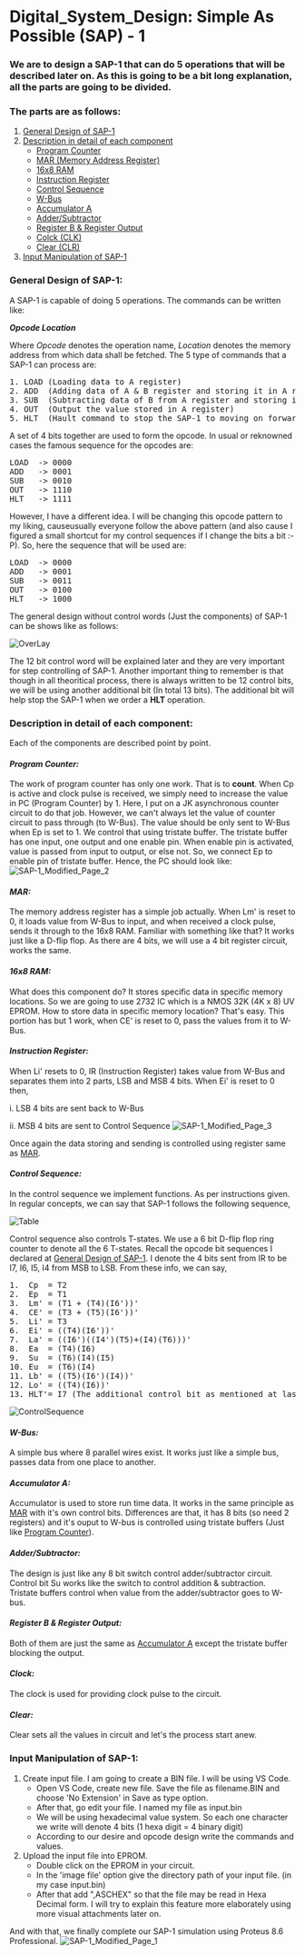 # Digital_System_Design: Simple As Possible (SAP) - 1

### We are to design a SAP-1 that can do 5 operations that will be described later on. As this is going to be a bit long explanation, all the parts are going to be divided.

### The parts are as follows:
1. [General Design of SAP-1](#general-design-of-sap-1)
2. [Description in detail of each component](#description-in-detail-of-each-component)
    - [Program Counter](#program-counter)
    - [MAR (Memory Address Register)](#mar)
    - [16x8 RAM](#16x8-ram)
    - [Instruction Register](#instruction-register)
    - [Control Sequence](#control-sequence)
    - [W-Bus](#w-bus)
    - [Accumulator A](#accumulator-a)
    - [Adder/Subtractor](#adder/subtractor)
    - [Register B & Register Output](#register-b-&-register-output)
    - [Colck (CLK)](#clock)
    - [Clear (CLR)](#clear)
3. [Input Manipulation of SAP-1](#input-manipulation-of-sap-1)

### General Design of SAP-1:
A SAP-1 is capable of doing 5 operations. The commands can be written like:

***Opcode Location***

Where *Opcode* denotes the operation name, *Location* denotes the memory address from which data shall be fetched. The 5 type of commands that a SAP-1 can process are:
<pre>
1. LOAD (Loading data to A register)
2. ADD  (Adding data of A & B register and storing it in A register)
3. SUB  (Subtracting data of B from A register and storing it in A register)
4. OUT  (Output the value stored in A register)
5. HLT  (Hault command to stop the SAP-1 to moving on forward anymore)
</pre>
A set of 4 bits together are used to form the opcode. In usual or reknowned cases the famous sequence for the opcodes are:
<pre>
LOAD  -> 0000
ADD   -> 0001
SUB   -> 0010
OUT   -> 1110
HLT   -> 1111
</pre>
However, I have a different idea. I will be changing this opcode pattern to my liking, causeusually everyone follow the above pattern (and also cause I figured a small shortcut for my control sequences if I change the bits a bit :-P). So, here the sequence that will be used are:
<pre>
LOAD  -> 0000
ADD   -> 0001
SUB   -> 0011
OUT   -> 0100
HLT   -> 1000
</pre>
The general design without control words (Just the components) of SAP-1 can be shows like as follows:

![OverLay](https://user-images.githubusercontent.com/43475529/67601284-ca6f7280-f795-11e9-8032-17620f734904.png)

The 12 bit control word will be explained later and they are very important for step controlling of SAP-1. Another important thing to remember is that though in all theoritical process, there is always written to be 12 control bits, we will be using another additional bit (In total 13 bits). The additional bit will help stop the SAP-1 when we order a **HLT** operation.

### Description in detail of each component:
Each of the components are described point by point.
#### *Program Counter:*
The work of program counter has only one work. That is to **count**. When Cp is active and clock pulse is received, we simply need to increase the value in PC (Program Counter) by 1. Here, I put on a JK asynchronous counter circuit to do that job.
However, we can't always let the value of counter circuit to pass through (to W-Bus). The value should be only sent to W-Bus when Ep is set to 1. We control that using tristate buffer. The tristate buffer has one input, one output and one enable pin. When enable pin is activated, value is passed from input to output, or else not. So, we connect Ep to enable pin of tristate buffer.
Hence, the PC should look like:
![SAP-1_Modified_Page_2](https://user-images.githubusercontent.com/43475529/67591089-6ab99d00-f77e-11e9-9603-a1774b800753.png)
#### *MAR:*
The memory address register has a simple job actually. When Lm' is reset to 0, it loads value from W-Bus to input, and when received a clock pulse, sends it through to the 16x8 RAM. Familiar with something like that? It works just like a D-flip flop. As there are 4 bits, we will use a 4 bit register circuit, works the same.
#### *16x8 RAM:*
What does this component do? It stores specific data in specific memory locations. So we are going to use 2732 IC which is a NMOS 32K (4K x 8) UV EPROM. How to store data in specific memory location? That's easy. This portion has but 1 work, when CE' is reset to 0, pass the values from it to W-Bus.
#### *Instruction Register:*
When Li' resets to 0, IR (Instruction Register) takes value from W-Bus and separates them into 2 parts, LSB and MSB 4 bits. When Ei' is reset to 0 then,

i.  LSB 4 bits are sent back to W-Bus

ii. MSB 4 bits are sent to Control Sequence
![SAP-1_Modified_Page_3](https://user-images.githubusercontent.com/43475529/67592598-f41e9e80-f781-11e9-9f76-c6a1a958ad14.jpg)

Once again the data storing and sending is controlled using register same as [MAR](#mar).

#### *Control Sequence:*
In the control sequence we implement functions. As per instructions given. In regular concepts, we can say that SAP-1 follows the following sequence,

![Table](https://user-images.githubusercontent.com/43475529/67594844-0bac5600-f787-11e9-9f60-77e6269260c2.png)

Control sequence also controls T-states. We use a 6 bit D-flip flop ring counter to denote all the 6 T-states.
Recall the opcode bit sequences I declared at [General Design of SAP-1](#general-design-of-sap-1). I denote the 4 bits sent from IR to be I7, I6, I5, I4 from MSB to LSB. From these info, we can say,
<pre>
1.  Cp  = T2
2.  Ep  = T1
3.  Lm' = (T1 + (T4)(I6'))'
4.  CE' = (T3 + (T5)(I6'))'
5.  Li' = T3
6.  Ei' = ((T4)(I6'))'
7.  La' = ((I6')((I4')(T5)+(I4)(T6)))'
8.  Ea  = (T4)(I6)
9.  Su  = (T6)(I4)(I5)
10. Eu  = (T6)(I4)
11. Lb' = ((T5)(I6')(I4))'
12. Lo' = ((T4)(I6))'
13. HLT'= I7 (The additional control bit as mentioned at last paragraph of General Design of SAP-1 above)
</pre>
![ControlSequence](https://user-images.githubusercontent.com/43475529/67597882-07d00200-f78e-11e9-95e2-699a31972f91.png)

#### *W-Bus:*
A simple bus where 8 parallel wires exist. It works just like a simple bus, passes data from one place to another.
#### *Accumulator A:*
Accumulator is used to store run time data. It works in the same principle as [MAR](#mar) with it's own control bits. Differences are that, it has 8 bits (so need 2 registers) and it's ouput to W-bus is controlled using tristate buffers (Just like [Program Counter](#program-counter)).
#### *Adder/Subtractor:*
The design is just like any 8 bit switch control adder/subtractor circuit. Control bit Su works like the switch to control addition & subtraction. Tristate buffers control when value from the adder/subtractor goes to W-bus.
#### *Register B & Register Output:*
Both of them are just the same as [Accumulator A](#accumulator-a) except the tristate buffer blocking the output.
#### *Clock:*
The clock is used for providing clock pulse to the circuit.
#### *Clear:*
Clear sets all the values in circuit and let's the process start anew.

### Input Manipulation of SAP-1:
1. Create input file. I am going to create a BIN file. I will be using VS Code.
    - Open VS Code, create new file. Save the file as filename.BIN and choose 'No Extension' in Save as type option.
    - After that, go edit your file. I named my file as input.bin
    - We will be using hexadecimal value system. So each one character we write will denote 4 bits (1 hexa digit = 4 binary digit)
    - According to our desire and opcode design write the commands and values.
2. Upload the input file into EPROM.
    - Double click on the EPROM in your circuit.
    - In the 'image file' option give the directory path of your input file. (in my case input.bin)
    - After that add ",ASCHEX" so that the file may be read in Hexa Decimal form.
I will try to explain this feature more elaborately using more visual attachments later on.

And with that, we finally complete our SAP-1 simulation using Proteus 8.6 Professional.
![SAP-1_Modified_Page_1](https://user-images.githubusercontent.com/43475529/67602277-18857580-f798-11e9-8ddf-cc3af3ecd5ec.jpg)
